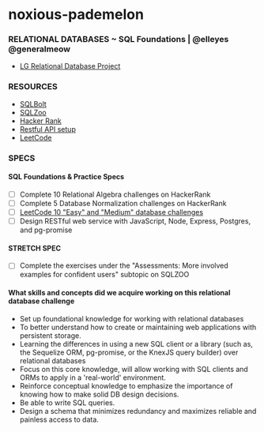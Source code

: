 # noxious-pademelon

### RELATIONAL DATABASES ~ SQL Foundations | @elleyes @generalmeow

- [LG Relational Database Project](https://github.com/GuildCrafts/web-development-js/issues/96)

### RESOURCES

- [SQLBolt](https://sqlbolt.com/)
- [SQLZoo](http://sqlzoo.net/)
- [Hacker Rank](https://www.hackerrank.com/domains/databases/relational-algebra)
- [Restful API setup](http://mherman.org/blog/2016/03/13/designing-a-restful-api-with-node-and-postgres/#.WCyqV6IrLb7)
- [LeetCode](https://leetcode.com/problemset/database/)

### SPECS

#### SQL Foundations & Practice Specs

- [ ] Complete 10 Relational Algebra challenges on HackerRank
- [ ] Complete 5 Database Normalization challenges on HackerRank
- [ ] [LeetCode 10 "Easy" and "Medium" database challenges](https://leetcode.com/problemset/database/)
- [ ] Design RESTful web service with JavaScript, Node, Express, Postgres, and pg-promise

#### STRETCH SPEC

- [ ] Complete the exercises under the "Assessments: More involved examples for confident users" subtopic on SQLZOO

#### What skills and concepts did we acquire working on this relational database challenge

- Set up foundational knowledge for working with relational databases
- To better understand how to create or maintaining web applications with persistent storage.
- Learning the differences in using a new SQL client or a library (such as, the Sequelize ORM, pg-promise, or the KnexJS query builder)  over relational databases
- Focus on this core knowledge, will allow working with SQL clients and ORMs to apply in a 'real-world' environment.
- Reinforce conceptual knowledge to emphasize the importance of knowing how to make solid DB design decisions.
- Be able to write SQL queries.
- Design a schema that minimizes redundancy and maximizes reliable and painless access to data.




